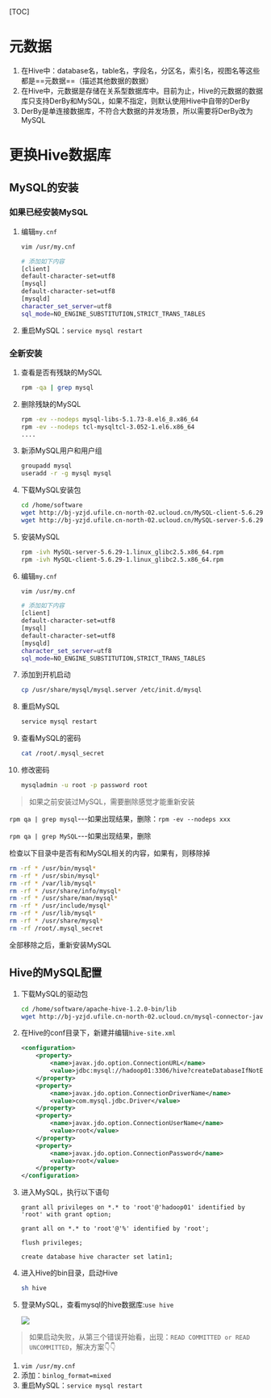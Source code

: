 [TOC]

# 元数据

1. 在Hive中：database名，table名，字段名，分区名，索引名，视图名等这些都是==元数据==（描述其他数据的数据）
2. 在Hive中，元数据是存储在关系型数据库中。目前为止，Hive的元数据的数据库只支持DerBy和MySQL，如果不指定，则默认使用Hive中自带的DerBy
3. DerBy是单连接数据库，不符合大数据的并发场景，所以需要将DerBy改为MySQL



# 更换Hive数据库

## MySQL的安装

### 如果已经安装MySQL

1. 编辑`my.cnf`

   ```sh
   vim /usr/my.cnf
   
   # 添加如下内容
   [client]
   default-character-set=utf8
   [mysql]
   default-character-set=utf8
   [mysqld]
   character_set_server=utf8
   sql_mode=NO_ENGINE_SUBSTITUTION,STRICT_TRANS_TABLES
   ```

2. 重启MySQL：`service mysql restart`



### 全新安装

1. 查看是否有残缺的MySQL

   ```sh
   rpm -qa | grep mysql
   ```

2. 删除残缺的MySQL

   ```sh
   rpm -ev --nodeps mysql-libs-5.1.73-8.el6_8.x86_64
   rpm -ev --nodeps tcl-mysqltcl-3.052-1.el6.x86_64
   ....
   ```

3. 新添MySQL用户和用户组

   ```sh
   groupadd mysql
   useradd -r -g mysql mysql
   ```

4. 下载MySQL安装包

   ```sh
   cd /home/software
   wget http://bj-yzjd.ufile.cn-north-02.ucloud.cn/MySQL-client-5.6.29-1.linux_glibc2.5.x86_64.rpm
   wget http://bj-yzjd.ufile.cn-north-02.ucloud.cn/MySQL-server-5.6.29-1.linux_glibc2.5.x86_64.rpm
   ```

5. 安装MySQL

   ```sh
   rpm -ivh MySQL-server-5.6.29-1.linux_glibc2.5.x86_64.rpm 
   rpm -ivh MySQL-client-5.6.29-1.linux_glibc2.5.x86_64.rpm 
   ```

6. 编辑`my.cnf`

   ```sh
   vim /usr/my.cnf
   
   # 添加如下内容
   [client]
   default-character-set=utf8
   [mysql]
   default-character-set=utf8
   [mysqld]
   character_set_server=utf8
   sql_mode=NO_ENGINE_SUBSTITUTION,STRICT_TRANS_TABLES
   ```

7. 添加到开机启动

   ```sh
   cp /usr/share/mysql/mysql.server /etc/init.d/mysql
   ```

8. 重启MySQL

   ```sh
   service mysql restart
   ```

9. 查看MySQL的密码

   ```sh
   cat /root/.mysql_secret
   ```

10. 修改密码

    ```sh
    mysqladmin -u root -p password root
    ```





> 如果之前安装过MySQL，需要删除感觉才能重新安装

`rpm qa | grep mysql`---如果出现结果，删除：`rpm -ev --nodeps xxx`

`rpm qa | grep MySQL`---如果出现结果，删除

检查以下目录中是否有和MySQL相关的内容，如果有，则移除掉

```sh
rm -rf * /usr/bin/mysql*
rm -rf * /usr/sbin/mysql*
rm -rf * /var/lib/mysql*
rm -rf * /usr/share/info/mysql*
rm -rf * /usr/share/man/mysql*
rm -rf * /usr/include/mysql*
rm -rf * /usr/lib/mysql*
rm -rf * /usr/share/mysql*
rm -rf /root/.mysql_secret
```

全部移除之后，重新安装MySQL



## Hive的MySQL配置

1. 下载MySQL的驱动包

   ```sh
   cd /home/software/apache-hive-1.2.0-bin/lib
   wget http://bj-yzjd.ufile.cn-north-02.ucloud.cn/mysql-connector-java-5.1.38-bin.jar
   ```

2. 在Hive的conf目录下，新建并编辑`hive-site.xml`

   ```xml
   <configuration>
       <property>
           <name>javax.jdo.option.ConnectionURL</name>
           <value>jdbc:mysql://hadoop01:3306/hive?createDatabaseIfNotExist=true</value>
       </property>
       <property>
           <name>javax.jdo.option.ConnectionDriverName</name>
           <value>com.mysql.jdbc.Driver</value>
       </property>
       <property>
           <name>javax.jdo.option.ConnectionUserName</name>
           <value>root</value>
       </property>
       <property>
           <name>javax.jdo.option.ConnectionPassword</name>
           <value>root</value>
       </property>
   </configuration>
   ```

3. 进入MySQL，执行以下语句

   ```mysql
   grant all privileges on *.* to 'root'@'hadoop01' identified by 'root' with grant option;
   
   grant all on *.* to 'root'@'%' identified by 'root';
   
   flush privileges;
   
   create database hive character set latin1;
   ```

4. 进入Hive的bin目录，启动Hive

   ```sh
   sh hive
   ```

5. 登录MySQL，查看mysql的hive数据库:`use hive`

   ![](https://gitee.com/sxhDrk/images/raw/master/imgs/MySQL中的Hive元数据.png)



> 如果启动失败，从第三个错误开始看，出现：`READ COMMITTED or READ UNCOMMITTED`，解决方案👇👇

1. `vim /usr/my.cnf`
2. 添加：`binlog_format=mixed`
3. 重启MySQL：`service mysql restart`